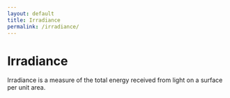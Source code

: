 ```yaml
---
layout: default
title: Irradiance
permalink: /irradiance/
---
```


# Irradiance

Irradiance is a measure of the total energy received from light on a surface per unit area.